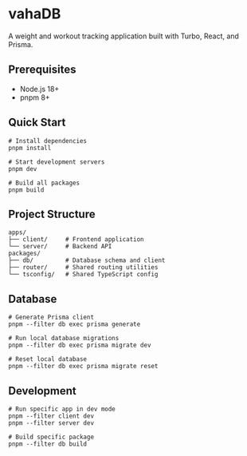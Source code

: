 # vahaDB

A weight and workout tracking application built with Turbo, React, and Prisma.

## Prerequisites

- Node.js 18+
- pnpm 8+

## Quick Start

```shell
# Install dependencies
pnpm install

# Start development servers
pnpm dev

# Build all packages
pnpm build
```

## Project Structure

```
apps/
├── client/     # Frontend application
└── server/     # Backend API
packages/
├── db/         # Database schema and client
├── router/     # Shared routing utilities
└── tsconfig/   # Shared TypeScript config
```

## Database

```shell
# Generate Prisma client
pnpm --filter db exec prisma generate

# Run local database migrations
pnpm --filter db exec prisma migrate dev

# Reset local database
pnpm --filter db exec prisma migrate reset
```

## Development

```shell
# Run specific app in dev mode
pnpm --filter client dev
pnpm --filter server dev

# Build specific package
pnpm --filter db build
```
